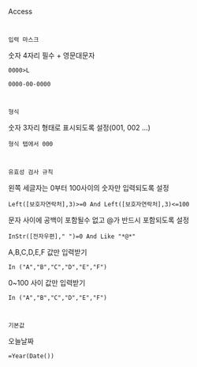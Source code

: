 Access
#
`입력 마스크`

숫자 4자리 필수 + 영문대문자
```
0000>L
```
```
0000-00-0000
```
#
`형식`

숫자 3자리 형태로 표시되도록 설정(001, 002 ...)
```
형식 탭에서 000
```
#
`유효성 검사 규칙`

왼쪽 세글자는 0부터 100사이의 숫자만 입력되도록 설정
```
Left([보호자연락처],3)>=0 And Left([보호자연락처],3)<=100
```
문자 사이에 공백이 포함될수 없고 @가 반드시 포함되도록 설정
```
InStr([전자우편]," ")=0 And Like "*@*"
```
A,B,C,D,E,F 값만 입력받기
```
In ("A","B","C","D","E","F")
```
0~100 사이 값만 입력받기
```
In ("A","B","C","D","E","F")
```
#
`기본값`

오늘날짜
```
=Year(Date())
```